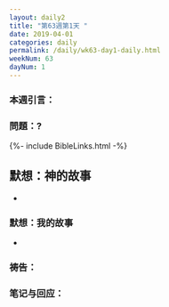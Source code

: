```yaml
---
layout: daily2
title: "第63週第1天 "
date: 2019-04-01
categories: daily
permalink: /daily/wk63-day1-daily.html
weekNum: 63
dayNum: 1
---
```


### 本週引言：

### 問題：?
 
{%- include BibleLinks.html -%}

## 默想：神的故事
+ 

### 默想：我的故事
+ 

### 祷告：

### 笔记与回应：
